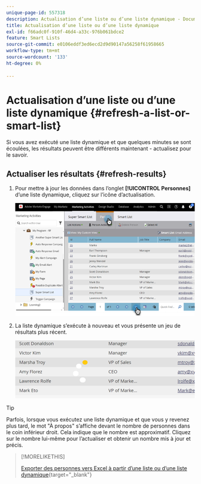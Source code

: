 ```yaml
---
unique-page-id: 557318
description: Actualisation d’une liste ou d’une liste dynamique - Documents Marketo - Documentation du produit
title: Actualisation d’une liste ou d’une liste dynamique
exl-id: f66adc0f-910f-46d4-a33c-976b061bdce2
feature: Smart Lists
source-git-commit: e0106eddf3ed6ecd2d9d90147a56258f61958665
workflow-type: tm+mt
source-wordcount: '133'
ht-degree: 0%

---
```


# Actualisation d’une liste ou d’une liste dynamique {#refresh-a-list-or-smart-list}

Si vous avez exécuté une liste dynamique et que quelques minutes se sont écoulées, les résultats peuvent être différents maintenant - actualisez pour le savoir.

## Actualiser les résultats {#refresh-results}

1. Pour mettre à jour les données dans l’onglet **[!UICONTROL Personnes]** d’une liste dynamique, cliquez sur l’icône d’actualisation.

   ![](assets/refresh-a-list-or-smart-list-1.png)

1. La liste dynamique s’exécute à nouveau et vous présente un jeu de résultats plus récent.

   ![](assets/refresh-a-list-or-smart-list-2.png)

>[!TIP]
>
>Parfois, lorsque vous exécutez une liste dynamique et que vous y revenez plus tard, le mot &quot;À propos&quot; s’affiche devant le nombre de personnes dans le coin inférieur droit. Cela indique que le nombre est approximatif. Cliquez sur le nombre lui-même pour l’actualiser et obtenir un nombre mis à jour et précis.

>[!MORELIKETHIS]
>
>[Exporter des personnes vers Excel à partir d’une liste ou d’une liste dynamique](/help/marketo/product-docs/core-marketo-concepts/smart-lists-and-static-lists/managing-people-in-smart-lists/export-people-to-excel-from-a-list-or-smart-list.md){target="_blank"}
